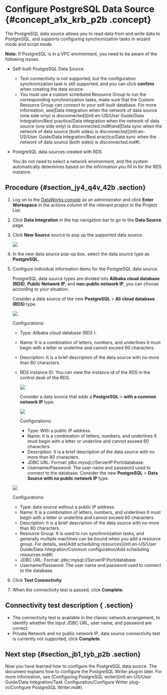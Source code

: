 # Configure PostgreSQL Data Source {#concept_a1x_krb_p2b .concept}

The PostgreSQL data source allows you to read data from and write data to PostgreSQL, and supports configuring synchronization tasks in wizard mode and script mode.

**Note:** If PostgreSQL is in a VPC environment, you need to be aware of the following issues.

-   Self-built PostgreSQL Data Source
    -   Test connectivity is not supported, but the configuration synchronization task is still supported, and you can click **confirm** when creating the data source.
    -   You must use a custom scheduled Resource Group to run the corresponding synchronization tasks, make sure that the Custom Resource Group can connect to your self-built database. For more information, see[Data integration when the network of data source \(one side only\) is disconnected](intl.en-US/User Guide/Data Integration/Best practice/Data integration when the network of data source (one side only) is disconnected.md#)and[Data sync when the network of data source \(both sides\) is disconnected](intl.en-US/User Guide/Data Integration/Best practice/Data sync when the network of data source (both sides) is disconnected.md#).
-   PostgreSQL data sources created with RDS

    You do not need to select a network environment, and the system automatically determines based on the information you fill in for the RDS instance.


## Procedure {#section_jy4_q4v_42b .section}

1.  Log on to the [DataWorks console](https://workbench.data.aliyun.com/console) as an administrator and click **Enter Workspace** in the actions column of the relevant project in the Project List.
2.  Click **Data Integration** in the top navigation bar to go to the **Data Source** page.
3.  Click **New Source** source to pop up the supported data source.

    ![](http://static-aliyun-doc.oss-cn-hangzhou.aliyuncs.com/assets/img/16211/15367210767572_en-US.png)

4.  In the new data source pop-up box, select the data source type as **PostgreSQL**.
5.  Configure individual information items for the PostgreSQL data source.

    PostgreSQL data source types are divided into **Alibaba cloud database \(RDS\)**, **Public Network IP**, and **non-public network IP**, you can choose according to your situation.

    Consider a data source of the new **PostgreSQL** \> **Ali cloud database \(RDS\)** type.

    ![](http://static-aliyun-doc.oss-cn-hangzhou.aliyuncs.com/assets/img/16211/15367210767581_en-US.png)

    Configurations:

    -   Type: Alibaba cloud database \(RDS \).
    -   Name: It is a combination of letters, numbers, and underlines It must begin with a letter or underline and cannot exceed 60 characters.
    -   Description: It is a brief description of the data source with no more than 80 characters.
    -   RDS instance ID: You can view the instance id of the RDS in the control desk of the RDS.

        ![](http://static-aliyun-doc.oss-cn-hangzhou.aliyuncs.com/assets/img/16211/15367210767582_en-US.png)

        Consider a data source that adds a **PostgreSQL** \> **with a common network IP** type.

        ![](http://static-aliyun-doc.oss-cn-hangzhou.aliyuncs.com/assets/img/16211/15367210767584_en-US.png)

        Configurations:

        -   Type: With a public IP address.
        -   Name: It is a combination of letters, numbers, and underlines It must begin with a letter or underline and cannot exceed 60 characters.
        -   Description: It is a brief description of the data source with no more than 80 characters.
        -   JDBC URL: Format: jdbc:mysql://ServerIP:Port/database.
        -   Username/Password: The user name and password used to connect to the database.
    Consider the new **PostgreSQL** \> **Data Source with no public network IP** type.

    ![](http://static-aliyun-doc.oss-cn-hangzhou.aliyuncs.com/assets/img/16211/15367210767585_en-US.png)

    Configurations:

    -   Type: data source without a public IP address.
    -   Name: It is a combination of letters, numbers, and underlines It must begin with a letter or underline and cannot exceed 60 characters.
    -   Description: It is a brief description of the data source with no more than 80 characters.
    -   Resource Group: It is used to run synchronization tasks, and generally multiple machines can be bound when you add a resource group. For details, see[Add scheduling resources](intl.en-US/User Guide/Data Integration/Common configuration/Add scheduling resources.md#)
    -   JDBC URL: Format: jdbc:mysql://ServerIP:Port/database.
    -   Username/Password: The user name and password used to connect to the database.
6.  Click **Test Connectivity**
7.  When the connectivity test is passed, click **Complete**.

## Connectivity test description { .section}

-   The connectivity test is available in the classic network arrangement, to identify whether the input JDBC URL, user name, and password are correct.
-   Private Network and no public network IP, data source connectivity test is currently not supported, click **Complete**.

## Next step {#section_jb1_tyb_p2b .section}

Now you have learned how to configure the PostgreSQL data source. The document explains how to configure the PostgreSQL Writer plug‑in later. For more information, see [Configuring PostgreSQL writer](intl.en-US/User Guide/Data Integration/Task Configuration/Configure Writer plug-in/Configure PostgreSQL Writer.md#).


